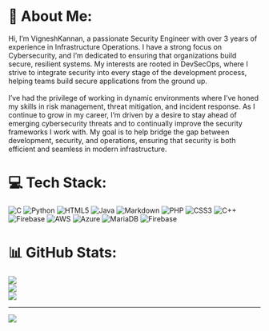 # 💫 About Me:
Hi, I’m VigneshKannan, a passionate Security Engineer with over 3 years of experience in Infrastructure Operations. I have a strong focus on Cybersecurity, and I’m dedicated to ensuring that organizations build secure, resilient systems. My interests are rooted in DevSecOps, where I strive to integrate security into every stage of the development process, helping teams build secure applications from the ground up.<br><br>I’ve had the privilege of working in dynamic environments where I’ve honed my skills in risk management, threat mitigation, and incident response. As I continue to grow in my career, I’m driven by a desire to stay ahead of emerging cybersecurity threats and to continually improve the security frameworks I work with. My goal is to help bridge the gap between development, security, and operations, ensuring that security is both efficient and seamless in modern infrastructure.


# 💻 Tech Stack:
![C](https://img.shields.io/badge/c-%2300599C.svg?style=for-the-badge&logo=c&logoColor=white) ![Python](https://img.shields.io/badge/python-3670A0?style=for-the-badge&logo=python&logoColor=ffdd54) ![HTML5](https://img.shields.io/badge/html5-%23E34F26.svg?style=for-the-badge&logo=html5&logoColor=white) ![Java](https://img.shields.io/badge/java-%23ED8B00.svg?style=for-the-badge&logo=openjdk&logoColor=white) ![Markdown](https://img.shields.io/badge/markdown-%23000000.svg?style=for-the-badge&logo=markdown&logoColor=white) ![PHP](https://img.shields.io/badge/php-%23777BB4.svg?style=for-the-badge&logo=php&logoColor=white) ![CSS3](https://img.shields.io/badge/css3-%231572B6.svg?style=for-the-badge&logo=css3&logoColor=white) ![C++](https://img.shields.io/badge/c++-%2300599C.svg?style=for-the-badge&logo=c%2B%2B&logoColor=white) ![Firebase](https://img.shields.io/badge/firebase-%23039BE5.svg?style=for-the-badge&logo=firebase) ![AWS](https://img.shields.io/badge/AWS-%23FF9900.svg?style=for-the-badge&logo=amazon-aws&logoColor=white) ![Azure](https://img.shields.io/badge/azure-%230072C6.svg?style=for-the-badge&logo=microsoftazure&logoColor=white) ![MariaDB](https://img.shields.io/badge/MariaDB-003545?style=for-the-badge&logo=mariadb&logoColor=white) ![Firebase](https://img.shields.io/badge/firebase-a08021?style=for-the-badge&logo=firebase&logoColor=ffcd34)
# 📊 GitHub Stats:
![](https://github-readme-stats.vercel.app/api?username=vigneshkannan255&theme=dark&hide_border=false&include_all_commits=false&count_private=false)<br/>
![](https://github-readme-streak-stats.herokuapp.com/?user=vigneshkannan255&theme=dark&hide_border=false)<br/>
![](https://github-readme-stats.vercel.app/api/top-langs/?username=vigneshkannan255&theme=dark&hide_border=false&include_all_commits=false&count_private=false&layout=compact)

---
[![](https://visitcount.itsvg.in/api?id=vigneshkannan255&icon=0&color=0)](https://visitcount.itsvg.in)

<!-- Proudly created with GPRM ( https://gprm.itsvg.in ) -->
